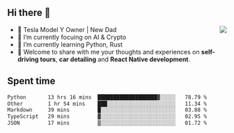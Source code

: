 ## Hi there 👋
<img align="right" src="https://github-readme-stats.vercel.app/api?username=ljunb&show_icons=true&icon_color=CE1D2D&text_color=718096&bg_color=00000000&hide_title=true&hide_border=true" />

- 🚗 Tesla Model Y Owner | New Dad
- 🔭 I’m currently focuing on AI & Crypto
- 🌱 I’m currently learning Python, Rust
- 💬 Welcome to share with me your thoughts and experiences on **self-driving tours**, **car detailing** and **React Native development**.




## Spent time
<!--START_SECTION:waka-->

```txt
Python       13 hrs 16 mins  ███████████████████▓░░░░░   78.79 %
Other        1 hr 54 mins    ███░░░░░░░░░░░░░░░░░░░░░░   11.34 %
Markdown     39 mins         █░░░░░░░░░░░░░░░░░░░░░░░░   03.88 %
TypeScript   29 mins         ▓░░░░░░░░░░░░░░░░░░░░░░░░   02.95 %
JSON         17 mins         ▒░░░░░░░░░░░░░░░░░░░░░░░░   01.72 %
```

<!--END_SECTION:waka-->
